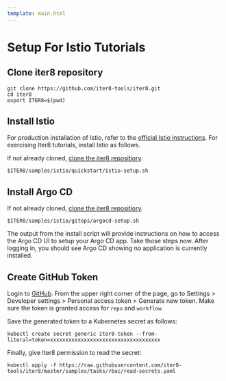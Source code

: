 ```yaml
---
template: main.html
---
```


# Setup For Istio Tutorials

## Clone **iter8** repository
```shell
git clone https://github.com/iter8-tools/iter8.git
cd iter8
export ITER8=$(pwd)
```

## Install Istio

For production installation of Istio, refer to the [official Istio instructions](https://istio.io/latest/docs/setup/getting-started/). For exercising Iter8 tutorials, install Istio as follows.

If not already cloned, [clone the iter8 repositiory](#clone-iter8-repository).

```shell
$ITER8/samples/istio/quickstart/istio-setup.sh
```

## Install Argo CD

If not already cloned, [clone the iter8 repositiory](#clone-iter8-repository).

```shell
$ITER8/samples/istio/gitops/argocd-setup.sh
```

The output from the install script will provide instructions on how to access the Argo CD UI to setup your Argo CD app. Take those steps now. After logging in, you should see Argo CD showing no application is currently installed.

## Create GitHub Token

Login to [GitHub](https://github.com). From the upper right corner of the page, go to Settings > Developer settings > Personal access token > Generate new token. Make sure the token is granted access for `repo` and `workflow`.

Save the generated token to a Kubernetes secret as follows:

```shell
kubectl create secret generic iter8-token --from-literal=token=xxxxxxxxxxxxxxxxxxxxxxxxxxxxxxxxxxxx
```

Finally, give Iter8 permission to read the secret:

```shell
kubectl apply -f https://raw.githubusercontent.com/iter8-tools/iter8/master/samples/tasks/rbac/read-secrets.yaml
```